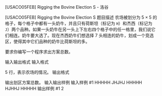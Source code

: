 



[USACO05FEB] Rigging the Bovine Election S - 洛谷














[USACO05FEB] Rigging the Bovine Election S
题目描述
农场被划分为 $5\times 5$ 的格子，每个格子中都有一头奶牛，并且只有荷斯坦（标记为 `H`）和杰西（标记为 `J`）两个品种。如果一头奶牛在另一头上下左右四个格子中的任一格里，我们说它们相连。奶牛要大选了。现在杰西奶牛们想选择 $7$ 头相连的奶牛，划成一个竞选区，使得其中它们品种的奶牛比荷斯坦的多。

要求你编写一个程序求出方案总数。

输入输出格式
输入格式

$5$ 行，表示农场的情况。
输出格式

输出划区方案总数。
输入输出样例
输入样例 #1
HHHHH
JHJHJ
HHHHH
HJHHJ
HHHHH
输出样例 #1
2






